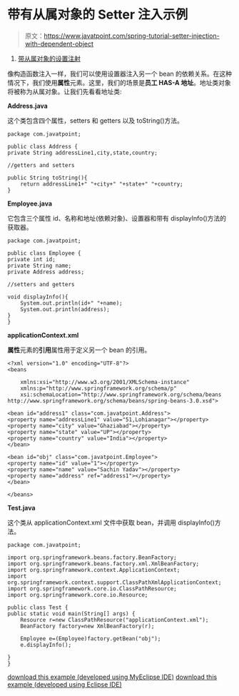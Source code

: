 # 带有从属对象的 Setter 注入示例

> 原文：<https://www.javatpoint.com/spring-tutorial-setter-injection-with-dependent-object>

1.  [带从属对象的设置注射](#)

像构造函数注入一样，我们可以使用设置器注入另一个 bean 的依赖关系。在这种情况下，我们使用**属性**元素。这里，我们的场景是**员工 HAS-A 地址**。地址类对象将被称为从属对象。让我们先看看地址类:

**Address.java**

这个类包含四个属性，setters 和 getters 以及 toString()方法。

```
package com.javatpoint;

public class Address {
private String addressLine1,city,state,country;

//getters and setters

public String toString(){
	return addressLine1+" "+city+" "+state+" "+country;
}

```

**Employee.java**

它包含三个属性 id、名称和地址(依赖对象)、设置器和带有 displayInfo()方法的获取器。

```
package com.javatpoint;

public class Employee {
private int id;
private String name;
private Address address;

//setters and getters

void displayInfo(){
	System.out.println(id+" "+name);
	System.out.println(address);
}
}

```

**applicationContext.xml**

**属性**元素的**引用**属性用于定义另一个 bean 的引用。

```
<?xml version="1.0" encoding="UTF-8"?>
<beans

	xmlns:xsi="http://www.w3.org/2001/XMLSchema-instance"
	xmlns:p="http://www.springframework.org/schema/p"
	xsi:schemaLocation="http://www.springframework.org/schema/beans 
http://www.springframework.org/schema/beans/spring-beans-3.0.xsd">

<bean id="address1" class="com.javatpoint.Address">
<property name="addressLine1" value="51,Lohianagar"></property>
<property name="city" value="Ghaziabad"></property>
<property name="state" value="UP"></property>
<property name="country" value="India"></property>
</bean>

<bean id="obj" class="com.javatpoint.Employee">
<property name="id" value="1"></property>
<property name="name" value="Sachin Yadav"></property>
<property name="address" ref="address1"></property>
</bean>

</beans>

```

**Test.java**

这个类从 applicationContext.xml 文件中获取 bean，并调用 displayInfo()方法。

```
package com.javatpoint;

import org.springframework.beans.factory.BeanFactory;
import org.springframework.beans.factory.xml.XmlBeanFactory;
import org.springframework.context.ApplicationContext;
import org.springframework.context.support.ClassPathXmlApplicationContext;
import org.springframework.core.io.ClassPathResource;
import org.springframework.core.io.Resource;

public class Test {
public static void main(String[] args) {
	Resource r=new ClassPathResource("applicationContext.xml");
	BeanFactory factory=new XmlBeanFactory(r);

	Employee e=(Employee)factory.getBean("obj");
	e.displayInfo();

}
}

```

[download this example (developed using MyEclipse IDE)](https://static.javatpoint.com/src/sp/si2.zip)
[download this example (developed using Eclipse IDE)](https://static.javatpoint.com/src/sp/eclipse/si2.zip)
